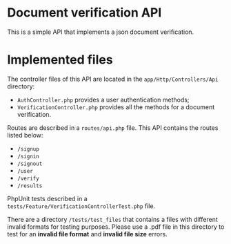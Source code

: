 # Document verification API

This is a simple API that implements a json document verification.

# Implemented files

The controller files of this API are located in the `app/Http/Controllers/Api` directory:

- `AuthController.php` provides a user authentication methods;
- `VerificationController.php` provides all the methods for a document verification.

Routes are described in a `routes/api.php` file. This API contains the routes listed below:

- `/signup`
- `/signin`
- `/signout`
- `/user`
- `/verify`
- `/results`

PhpUnit tests described in a `tests/Feature/VerificationControllerTest.php` file. 

There are a directory `/tests/test_files` that contains a files with different invalid formats for testing purposes.
Please use a .pdf file in this directory to test for an **invalid file format** and **invalid file size** errors.


